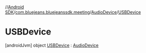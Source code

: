 //[Android SDK](../../../../index.md)/[com.bluejeans.bluejeanssdk.meeting](../../index.md)/[AudioDevice](../index.md)/[USBDevice](index.md)



# USBDevice  
 [androidJvm] object [USBDevice](index.md) : [AudioDevice](../index.md)   

